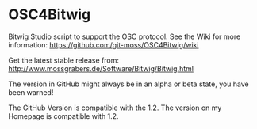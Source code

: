OSC4Bitwig
===========

Bitwig Studio script to support the OSC protocol.
See the Wiki for more information: https://github.com/git-moss/OSC4Bitwig/wiki

Get the latest stable release from: http://www.mossgrabers.de/Software/Bitwig/Bitwig.html

The version in GitHub might always be in an alpha or beta state, you have been warned!

The GitHub Version is compatible with the 1.2.
The version on my Homepage is compatible with 1.2.
